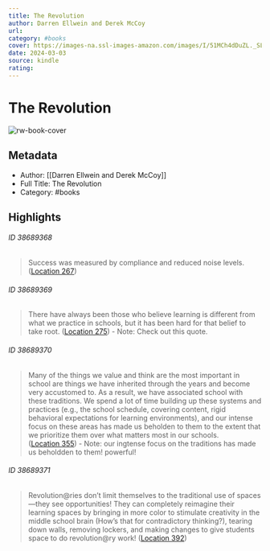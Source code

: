 ```yaml
---
title: The Revolution
author: Darren Ellwein and Derek McCoy
url: 
category: #books
cover: https://images-na.ssl-images-amazon.com/images/I/51MCh4dDuZL._SL200_.jpg
date: 2024-03-03
source: kindle
rating:
---
```

# The Revolution

![rw-book-cover](https://images-na.ssl-images-amazon.com/images/I/51MCh4dDuZL._SL200_.jpg)

## Metadata
- Author: [[Darren Ellwein and Derek McCoy]]
- Full Title: The Revolution
- Category: #books

## Highlights
###### ID 38689368
> Success was measured by compliance and reduced noise levels. ([Location 267](https://readwise.io/to_kindle?action=open&asin=B07PMSW5TM&location=267))
    
###### ID 38689369
> There have always been those who believe learning is different from what we practice in schools, but it has been hard for that belief to take root. ([Location 275](https://readwise.io/to_kindle?action=open&asin=B07PMSW5TM&location=275))
    - Note: Check out this quote.
    
###### ID 38689370
> Many of the things we value and think are the most important in school are things we have inherited through the years and become very accustomed to. As a result, we have associated school with these traditions. We spend a lot of time building up these systems and practices (e.g., the school schedule, covering content, rigid behavioral expectations for learning environments), and our intense focus on these areas has made us beholden to them to the extent that we prioritize them over what matters most in our schools. ([Location 355](https://readwise.io/to_kindle?action=open&asin=B07PMSW5TM&location=355))
    - Note: our ingtense focus on the traditions has made us beholdden to them! powerful!
    
###### ID 38689371
> Revolution@ries don’t limit themselves to the traditional use of spaces—they see opportunities! They can completely reimagine their learning spaces by bringing in more color to stimulate creativity in the middle school brain (How’s that for contradictory thinking?), tearing down walls, removing lockers, and making changes to give students space to do revolution@ry work! ([Location 392](https://readwise.io/to_kindle?action=open&asin=B07PMSW5TM&location=392))
    
